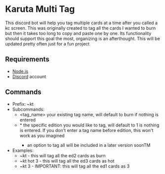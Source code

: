 # Karuta Multi Tag

This discord bot will help you tag multiple cards at a time after you called a kc screen. This was originally created to tag all the cards I wanted to burn but then it takes too long to copy and paste one by one. Its functionality should support this goal the most, organizing is an afterthought. This will be updated pretty often just for a fun project

## Requirements

- [Node.js](http://nodejs.org/)
- [Discord](https://discordapp.com/) account

## Commands 

- Prefix: ~kt
- Subcommands: 
    - <tag_name> your existing tag name, will default to burn if nothing is entered
    - <edition>* the specific edition you would like to tag, will default to 1 is nothing is entered. If you don't enter a tag name before edition, this won't work as you imagined
      * an option to tag all will be included in a later version soonTM
- Examples: 
    - ~kt - this will tag all the ed2 cards as burn
    - ~kt hot 3 - this will tag all the ed3 cards as hot
    - ~kt 3 - IMPORTANT: this will tag all the ed1 cards as 3
